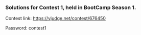 ### Solutions for Contest 1, held in BootCamp Season 1.

Contest link: https://vjudge.net/contest/676450

Password: contest1